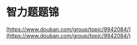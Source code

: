 # 智力题题锦

[https://www.douban.com/group/topic/9942084/](https://www.douban.com/group/topic/9942084/) 